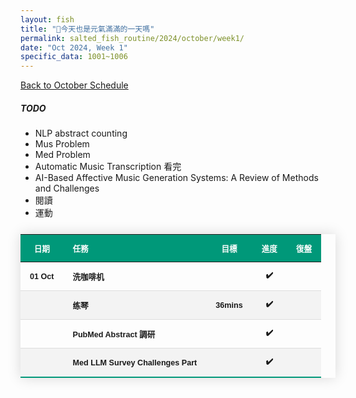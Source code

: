 ```yaml
---
layout: fish
title: "🎐今天也是元氣滿滿的一天嗎"
permalink: salted_fish_routine/2024/october/week1/
date: "Oct 2024, Week 1"
specific_data: 1001~1006
---
```



<a href="{{ '/salted_fish_routine/2024/october/' | relative_url }}">Back to October Schedule</a>

<style>
    /* table :is(td, th) {
  border: 1px solid black;
  padding: 0.3em;
} */

 table {
    width: 100%;
    border-collapse: collapse;
    margin: 25px 0;
    font-size: 0.9em;
    font-family: sans-serif;
    font-weight: bold;
    box-shadow: 0 0 20px rgba(0, 0, 0, 0.15);
 }
 
 table thead tr {
    background-color: #009879;
    color: #ffffff;
    text-align: left;
}

table th, table td {
     padding: 12px 15px;
}

table tbody tr {
    font-weight: bold;
    border-bottom: 1px solid #dddddd;
}

table tbody tr:nth-of-type(even) {
    background-color: #f3f3f3;
}

table tbody tr:last-of-type {
    border-bottom: 2px solid #009879;
}

table tbody tr:hover {
    font-weight: bold;
    color: #009879;
}

/* thead:tr {
  background-color: transparent;
}

tbody tr:nth-child(even) {
  background-color: lightblue;
}
tbody tr:nth-child(odd) {
  background-color: lightgreen;
} */
</style>

##### TODO
 - NLP abstract counting
 - Mus Problem 
 - Med Problem
 - Automatic Music Transcription 看完
 - AI-Based Affective Music Generation Systems: A Review of Methods and Challenges
-  閱讀
-  運動


|  **日期**  | **任務**                          | **目標**  | **進度**  | **復盤** |
| :----: | :---------------------------- | :---: | :---: | :--- |
| 01 Oct | 洗咖啡机                      |       | ✔️  |      |
|        | 练琴 |   36mins    |   ✔️   |      |
|        | PubMed Abstract 調研 |       |   ✔️   |      |
|        | Med LLM Survey Challenges Part |       |   ✔️   |      |

